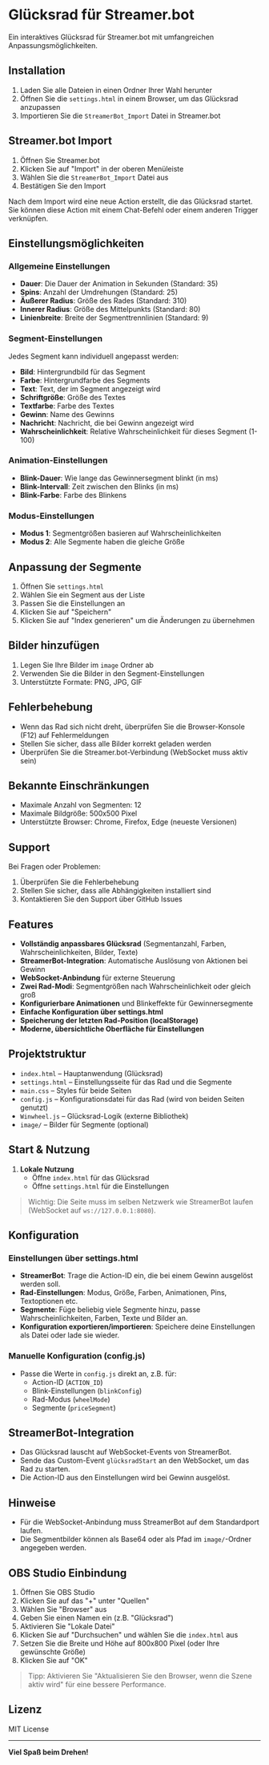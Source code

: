 # Glücksrad für Streamer.bot

Ein interaktives Glücksrad für Streamer.bot mit umfangreichen Anpassungsmöglichkeiten.

## Installation

1. Laden Sie alle Dateien in einen Ordner Ihrer Wahl herunter
2. Öffnen Sie die `settings.html` in einem Browser, um das Glücksrad anzupassen
3. Importieren Sie die `StreamerBot_Import` Datei in Streamer.bot

## Streamer.bot Import

1. Öffnen Sie Streamer.bot
2. Klicken Sie auf "Import" in der oberen Menüleiste
3. Wählen Sie die `StreamerBot_Import` Datei aus
4. Bestätigen Sie den Import

Nach dem Import wird eine neue Action erstellt, die das Glücksrad startet. Sie können diese Action mit einem Chat-Befehl oder einem anderen Trigger verknüpfen.

## Einstellungsmöglichkeiten

### Allgemeine Einstellungen

- **Dauer**: Die Dauer der Animation in Sekunden (Standard: 35)
- **Spins**: Anzahl der Umdrehungen (Standard: 25)
- **Äußerer Radius**: Größe des Rades (Standard: 310)
- **Innerer Radius**: Größe des Mittelpunkts (Standard: 80)
- **Linienbreite**: Breite der Segmenttrennlinien (Standard: 9)

### Segment-Einstellungen

Jedes Segment kann individuell angepasst werden:

- **Bild**: Hintergrundbild für das Segment
- **Farbe**: Hintergrundfarbe des Segments
- **Text**: Text, der im Segment angezeigt wird
- **Schriftgröße**: Größe des Textes
- **Textfarbe**: Farbe des Textes
- **Gewinn**: Name des Gewinns
- **Nachricht**: Nachricht, die bei Gewinn angezeigt wird
- **Wahrscheinlichkeit**: Relative Wahrscheinlichkeit für dieses Segment (1-100)

### Animation-Einstellungen

- **Blink-Dauer**: Wie lange das Gewinnersegment blinkt (in ms)
- **Blink-Intervall**: Zeit zwischen den Blinks (in ms)
- **Blink-Farbe**: Farbe des Blinkens

### Modus-Einstellungen

- **Modus 1**: Segmentgrößen basieren auf Wahrscheinlichkeiten
- **Modus 2**: Alle Segmente haben die gleiche Größe

## Anpassung der Segmente

1. Öffnen Sie `settings.html`
2. Wählen Sie ein Segment aus der Liste
3. Passen Sie die Einstellungen an
4. Klicken Sie auf "Speichern"
5. Klicken Sie auf "Index generieren" um die Änderungen zu übernehmen

## Bilder hinzufügen

1. Legen Sie Ihre Bilder im `image` Ordner ab
2. Verwenden Sie die Bilder in den Segment-Einstellungen
3. Unterstützte Formate: PNG, JPG, GIF

## Fehlerbehebung

- Wenn das Rad sich nicht dreht, überprüfen Sie die Browser-Konsole (F12) auf Fehlermeldungen
- Stellen Sie sicher, dass alle Bilder korrekt geladen werden
- Überprüfen Sie die Streamer.bot-Verbindung (WebSocket muss aktiv sein)

## Bekannte Einschränkungen

- Maximale Anzahl von Segmenten: 12
- Maximale Bildgröße: 500x500 Pixel
- Unterstützte Browser: Chrome, Firefox, Edge (neueste Versionen)

## Support

Bei Fragen oder Problemen:
1. Überprüfen Sie die Fehlerbehebung
2. Stellen Sie sicher, dass alle Abhängigkeiten installiert sind
3. Kontaktieren Sie den Support über GitHub Issues

## Features

- **Vollständig anpassbares Glücksrad** (Segmentanzahl, Farben, Wahrscheinlichkeiten, Bilder, Texte)
- **StreamerBot-Integration**: Automatische Auslösung von Aktionen bei Gewinn
- **WebSocket-Anbindung** für externe Steuerung
- **Zwei Rad-Modi**: Segmentgrößen nach Wahrscheinlichkeit oder gleich groß
- **Konfigurierbare Animationen** und Blinkeffekte für Gewinnersegmente
- **Einfache Konfiguration über settings.html**
- **Speicherung der letzten Rad-Position (localStorage)**
- **Moderne, übersichtliche Oberfläche für Einstellungen**

## Projektstruktur

- `index.html` – Hauptanwendung (Glücksrad)
- `settings.html` – Einstellungsseite für das Rad und die Segmente
- `main.css` – Styles für beide Seiten
- `config.js` – Konfigurationsdatei für das Rad (wird von beiden Seiten genutzt)
- `Winwheel.js` – Glücksrad-Logik (externe Bibliothek)
- `image/` – Bilder für Segmente (optional)

## Start & Nutzung

1. **Lokale Nutzung**
   - Öffne `index.html` für das Glücksrad
   - Öffne `settings.html` für die Einstellungen

> Wichtig: Die Seite muss im selben Netzwerk wie StreamerBot laufen (WebSocket auf `ws://127.0.0.1:8080`).

## Konfiguration

### Einstellungen über settings.html
- **StreamerBot**: Trage die Action-ID ein, die bei einem Gewinn ausgelöst werden soll.
- **Rad-Einstellungen**: Modus, Größe, Farben, Animationen, Pins, Textoptionen etc.
- **Segmente**: Füge beliebig viele Segmente hinzu, passe Wahrscheinlichkeiten, Farben, Texte und Bilder an.
- **Konfiguration exportieren/importieren**: Speichere deine Einstellungen als Datei oder lade sie wieder.

### Manuelle Konfiguration (config.js)
- Passe die Werte in `config.js` direkt an, z.B. für:
  - Action-ID (`ACTION_ID`)
  - Blink-Einstellungen (`blinkConfig`)
  - Rad-Modus (`wheelMode`)
  - Segmente (`priceSegment`)

## StreamerBot-Integration

- Das Glücksrad lauscht auf WebSocket-Events von StreamerBot.
- Sende das Custom-Event `glücksradStart` an den WebSocket, um das Rad zu starten.
- Die Action-ID aus den Einstellungen wird bei Gewinn ausgelöst.

## Hinweise

- Für die WebSocket-Anbindung muss StreamerBot auf dem Standardport laufen.
- Die Segmentbilder können als Base64 oder als Pfad im `image/`-Ordner angegeben werden.

## OBS Studio Einbindung

1. Öffnen Sie OBS Studio
2. Klicken Sie auf das "+" unter "Quellen"
3. Wählen Sie "Browser" aus
4. Geben Sie einen Namen ein (z.B. "Glücksrad")
5. Aktivieren Sie "Lokale Datei"
6. Klicken Sie auf "Durchsuchen" und wählen Sie die `index.html` aus
7. Setzen Sie die Breite und Höhe auf 800x800 Pixel (oder Ihre gewünschte Größe)
8. Klicken Sie auf "OK"

> Tipp: Aktivieren Sie "Aktualisieren Sie den Browser, wenn die Szene aktiv wird" für eine bessere Performance.

## Lizenz

MIT License

---

**Viel Spaß beim Drehen!**